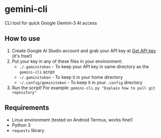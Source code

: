 # gemini-cli
CLI tool for quick Google Gemini-3 AI access

## How to use

1. Create Google AI Studio account and grab your API key at [Get API key](https://aistudio.google.com/app/apikey) (it's free!)
2. Put your key in any of these files in your environment:
    * `./.geminitoken` - To keep your API key in same directory as the `gemini-cli` script
    * `~/.geminitoken` - To keep it in your home directory
    * `~/.config/geminitoken` - To keep it in your `.config` directory
3. Run the script! For example: `gemini-cli.py "Explain how to pull git repository"`

## Requirements

* Linux environment (tested on Android Termux, works fine!)
* Python 3
* `requests` library

